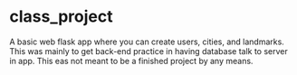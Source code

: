 # class_project
A basic web flask app where you can create users, cities, and landmarks. This was mainly to get back-end practice in having database talk to server in app. This eas not meant to be a finished project by any means.
